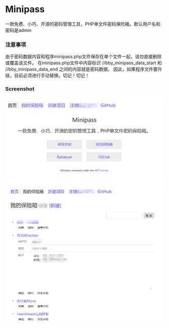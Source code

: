 # Minipass
一款免费、小巧、开源的密码管理工具，PHP单文件密码保险箱。默认用户名和密码是admin

### 注意事项 ###
由于密码数据内容和程序minipass.php文件保存在单个文件一起，请勿直接删除或覆盖该文件。
在minipass.php文件中内容标识 //bby_minipass_data_start 和 //bby_minipass_data_end 之间的内容就是密码数据。
因此，如果程序文件要升级，目前必须进行手动替换。切记！切记！

### Screenshot ###
![mp screenshot](https://raw.githubusercontent.com/babaiyun/minipass/master/mp_img/mp001.png)
![mp screenshot](https://raw.githubusercontent.com/babaiyun/minipass/master/mp_img/mp002.png)
